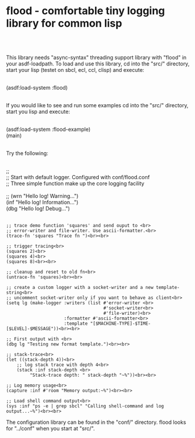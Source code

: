  <h1>flood - comfortable tiny logging library for common lisp</h1><br><br>
 
 This library needs "async-syntax" threading support library with "flood" in your asdf-loadpath.
 To load and use this library, cd into the "src/" directory, start your lisp (testet on sbcl, ecl, ccl, clisp)
 and execute:<br><br>
 
 (asdf:load-system :flood)<br><br>
 
 If you would like to see and run some examples cd into the "src/" directory, start you lisp and execute:<br><br>
 
 (asdf:load-system :flood-example)<br>
 (main)<br><br>
 
 Try the following:<br><br>
 
  ;;<br>
  ;; Start with default logger. Configured with conf/flood.conf<br>
  ;; Three simple function make up the core logging facility<br><br>
  ;;
  (wrn "Hello log! Warning...")<br>
  (inf "Hello log! Information...")<br>
  (dbg "Hello log! Debug...")<br><br>

	;; trace demo function 'squares' and send ouput to <br>
	;; error-writer and file-writer. Use ascii-formatter.<br>
	(trace-fn 'squares "Trace fn ")<br><br>

	;; trigger tracing<br>
	(squares 2)<br>
	(squares 4)<br>
	(squares 8)<br><br>

	;; cleanup and reset to old fn<br>
	(untrace-fn 'squares)<br><br>
  
 	;; create a custom logger with a socket-writer and a new template-string<br>
	;; uncomment socket-writer only if you want to behave as client<br>
	(setq lg (make-logger :writers (list #'error-writer <br>
										 #'socket-writer<br>
										 #'file-writer)<br>
						  :formatter #'ascii-formatter<br>
						  :template "[$MACHINE-TYPE]-$TIME-[$LEVEL]-$MESSAGE"))<br><br>
              
    ;; First output with <br>
    (dbg lg "Testing new format template.")<br><br>

    ;; stack-trace<br>
    (let ((stack-depth 4))<br>
        ;; log stack trace with depth 4<br>
        (stack :inf stack-depth <br>
             "Stack-trace depth: " stack-depth "~%"))<br><br>

    ;; Log memory usage<br>
    (capture :inf #'room "Memory output:~%")<br><br>

    ;; Load shell command output<br>
    (sys :inf "ps -e | grep sbcl" "Calling shell-command and log output...~%")<br><br>

  


 The configuration library can be found in the "conf/" directory. flood looks for "../conf" when you start at "src/".
 
 
 
 
